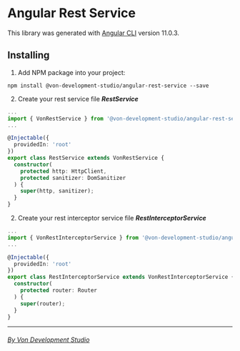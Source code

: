 # Angular Rest Service

This library was generated with [Angular CLI](https://github.com/angular/angular-cli) version 11.0.3.

## Installing

1. Add NPM package into your project:

  ```node
  npm install @von-development-studio/angular-rest-service --save
  ```

2. Create your rest service file _**RestService**_

  ```typescript
  ...
  import { VonRestService } from '@von-development-studio/angular-rest-service';
  ...

  @Injectable({
    providedIn: 'root'
  })
  export class RestService extends VonRestService {
    constructor(
      protected http: HttpClient,
      protected sanitizer: DomSanitizer
    ) {
      super(http, sanitizer);
    }
  }
  ```

2. Create your rest interceptor service file _**RestInterceptorService**_

  ```typescript
  ...
  import { VonRestInterceptorService } from '@von-development-studio/angular-rest-service';
  ...

  @Injectable({
    providedIn: 'root'
  })
  export class RestInterceptorService extends VonRestInterceptorService {
    constructor(
      protected router: Router
    ) {
      super(router);
    }
  }
  ```

<hr>

###### _[By Von Development Studio](https://www.von-development-studio.com/)_
